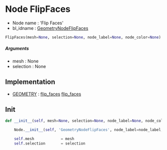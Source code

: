 # Node FlipFaces

- Node name : 'Flip Faces'
- bl_idname : [GeometryNodeFlipFaces](https://docs.blender.org/api/current/bpy.types.GeometryNodeFlipFaces.html)


``` python
FlipFaces(mesh=None, selection=None, node_label=None, node_color=None)
```
##### Arguments

- mesh : None
- selection : None

## Implementation

- [GEOMETRY](/docs/GeoNodes/socket_GEOMETRY.md) : [flip_faces](/docs/GeoNodes/socket_GEOMETRY.md#flip_faces) [flip_faces](/docs/GeoNodes/socket_GEOMETRY.md#flip_faces)

## Init

``` python
def __init__(self, mesh=None, selection=None, node_label=None, node_color=None):

    Node.__init__(self, 'GeometryNodeFlipFaces', node_label=node_label, node_color=node_color)

    self.mesh            = mesh
    self.selection       = selection
```
